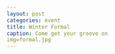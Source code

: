 ```yaml
---
layout: post
categories: event
title: Winter Formal
caption: Come get your groove on
img=formal.jpg
---
```

